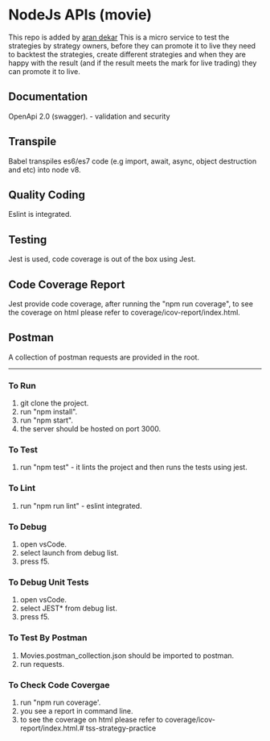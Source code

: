 # NodeJs APIs (movie)
This repo is added by [aran dekar](https://www.linkedin.com/in/arandeh/)
This is a micro service to test the strategies by strategy owners, before they can promote it to live they need to backtest the strategies, create different strategies and when they are happy with the result (and if the result meets the mark for live trading) they can promote it to live.

## Documentation
OpenApi 2.0 (swagger). - validation and security
## Transpile
Babel transpiles es6/es7 code (e.g import, await, async, object destruction and etc) into node v8.
## Quality Coding
Eslint is integrated.
## Testing
Jest is used, code coverage is out of the box using Jest.
## Code Coverage Report
Jest provide code coverage, after running the "npm run coverage", to see the coverage on html please refer to coverage/icov-report/index.html.
## Postman
A collection of postman requests are provided in the root.

************

### To Run
1. git clone the project.
2. run "npm install". 
3. run "npm start".
4. the server should be hosted on port 3000.

### To Test
1. run "npm test" - it lints the project and then runs the tests using jest.

### To Lint
1. run "npm run lint" - eslint integrated.

### To Debug
1. open vsCode.
2. select launch from debug list.
3. press f5.

### To Debug Unit Tests
1. open vsCode.
2. select JEST* from debug list.
3. press f5.

### To Test By Postman
1. Movies.postman_collection.json should be imported to postman.
2. run requests.

### To Check Code Covergae
1. run "npm run coverage'.
2. you see a report in command line.
3. to see the coverage on html please refer to coverage/icov-report/index.html.# tss-strategy-practice
